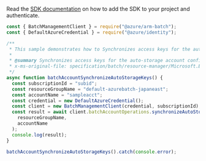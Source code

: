 Read the [SDK documentation](https://github.com/Azure/azure-sdk-for-js/blob/%40azure%2Farm-batch_7.1.1/sdk/batch/arm-batch/README.md) on how to add the SDK to your project and authenticate.

```javascript
const { BatchManagementClient } = require("@azure/arm-batch");
const { DefaultAzureCredential } = require("@azure/identity");

/**
 * This sample demonstrates how to Synchronizes access keys for the auto-storage account configured for the specified Batch account, only if storage key authentication is being used.
 *
 * @summary Synchronizes access keys for the auto-storage account configured for the specified Batch account, only if storage key authentication is being used.
 * x-ms-original-file: specification/batch/resource-manager/Microsoft.Batch/stable/2022-01-01/examples/BatchAccountSynchronizeAutoStorageKeys.json
 */
async function batchAccountSynchronizeAutoStorageKeys() {
  const subscriptionId = "subid";
  const resourceGroupName = "default-azurebatch-japaneast";
  const accountName = "sampleacct";
  const credential = new DefaultAzureCredential();
  const client = new BatchManagementClient(credential, subscriptionId);
  const result = await client.batchAccountOperations.synchronizeAutoStorageKeys(
    resourceGroupName,
    accountName
  );
  console.log(result);
}

batchAccountSynchronizeAutoStorageKeys().catch(console.error);
```
